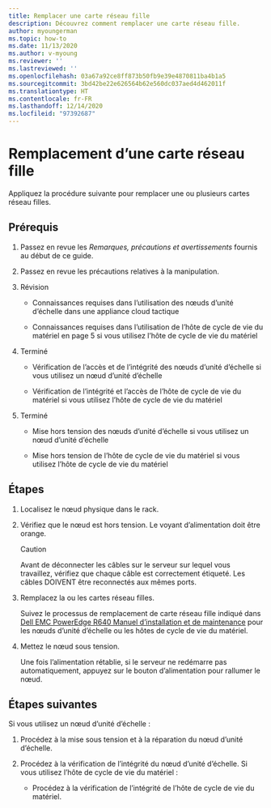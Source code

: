 ```yaml
---
title: Remplacer une carte réseau fille
description: Découvrez comment remplacer une carte réseau fille.
author: myoungerman
ms.topic: how-to
ms.date: 11/13/2020
ms.author: v-myoung
ms.reviewer: ''
ms.lastreviewed: ''
ms.openlocfilehash: 03a67a92ce8ff873b50fb9e39e4870811ba4b1a5
ms.sourcegitcommit: 3bd42be22e626564b62e560dc037aed4d462011f
ms.translationtype: HT
ms.contentlocale: fr-FR
ms.lasthandoff: 12/14/2020
ms.locfileid: "97392687"
---
```

# <a name="replacing-a-network-daughter-card"></a>Remplacement d’une carte réseau fille

Appliquez la procédure suivante pour remplacer une ou plusieurs cartes réseau filles.

## <a name="prerequisites"></a>Prérequis

1.  Passez en revue les *Remarques, précautions et avertissements* fournis au début de ce guide.

2.  Passez en revue les précautions relatives à la manipulation.

3.  Révision

    -   Connaissances requises dans l’utilisation des nœuds d’unité d’échelle dans une appliance cloud tactique

    -   Connaissances requises dans l’utilisation de l’hôte de cycle de vie du matériel en page 5 si vous utilisez l’hôte de cycle de vie du matériel

4.  Terminé

    -   Vérification de l’accès et de l’intégrité des nœuds d’unité d’échelle si vous utilisez un nœud d’unité d’échelle

    -   Vérification de l’intégrité et l’accès de l’hôte de cycle de vie du matériel si vous utilisez l’hôte de cycle de vie du matériel

5.  Terminé

    -   Mise hors tension des nœuds d’unité d’échelle si vous utilisez un nœud d’unité d’échelle

    -   Mise hors tension de l’hôte de cycle de vie du matériel si vous utilisez l’hôte de cycle de vie du matériel


## <a name="steps"></a>Étapes

1.  Localisez le nœud physique dans le rack.

2.  Vérifiez que le nœud est hors tension. Le voyant d’alimentation doit être orange.

    > [!CAUTION]
    > Avant de déconnecter les câbles sur le serveur sur lequel vous travaillez, vérifiez que chaque câble est correctement étiqueté. Les câbles DOIVENT être reconnectés aux mêmes ports.
    
3.  Remplacez la ou les cartes réseau filles.

    Suivez le processus de remplacement de carte réseau fille indiqué dans [Dell EMC PowerEdge R640 Manuel d’installation et de maintenance](https://www.dell.com/support/manuals/us/en/04/poweredge-r640/per640_ism_pub/dell-emc-poweredge-r640-overview?guid=guid-f39be9ba-158c-45e3-b8b1-f07bb750d6d4) pour les nœuds d’unité d’échelle ou les hôtes de cycle de vie du matériel.
    
4.  Mettez le nœud sous tension.

    Une  fois l’alimentation rétablie, si le serveur ne redémarre pas automatiquement, appuyez sur le bouton d’alimentation pour rallumer le nœud.
    
## <a name="next-steps"></a>Étapes suivantes

Si vous utilisez un nœud d’unité d’échelle :

1.  Procédez à la mise sous tension et à la réparation du nœud d’unité d’échelle.

2.  Procédez à la vérification de l’intégrité du nœud d’unité d’échelle. Si vous utilisez l’hôte de cycle de vie du matériel :

    -   Procédez à la vérification de l’intégrité de l’hôte de cycle de vie du matériel.
    
